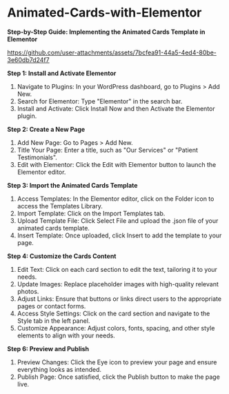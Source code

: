 # Animated-Cards-with-Elementor
**Step-by-Step Guide: Implementing the Animated Cards Template in Elementor**


https://github.com/user-attachments/assets/7bcfea91-44a5-4ed4-80be-3e60db7d24f7


**Step 1: Install and Activate Elementor**
1) Navigate to Plugins: In your WordPress dashboard, go to Plugins > Add New.
2) Search for Elementor: Type "Elementor" in the search bar.
3) Install and Activate: Click Install Now and then Activate the Elementor plugin.

**Step 2: Create a New Page**
1) Add New Page: Go to Pages > Add New.
2) Title Your Page: Enter a title, such as "Our Services" or "Patient Testimonials".
3) Edit with Elementor: Click the Edit with Elementor button to launch the Elementor editor.

**Step 3: Import the Animated Cards Template**
1) Access Templates: In the Elementor editor, click on the Folder icon to access the Templates Library.
2) Import Template: Click on the Import Templates tab.
3) Upload Template File: Click Select File and upload the .json file of your animated cards template.
4) Insert Template: Once uploaded, click Insert to add the template to your page.

**Step 4: Customize the Cards Content**
1) Edit Text: Click on each card section to edit the text, tailoring it to your needs.
2) Update Images: Replace placeholder images with high-quality relevant photos.
3) Adjust Links: Ensure that buttons or links direct users to the appropriate pages or contact forms.
4) Access Style Settings: Click on the card section and navigate to the Style tab in the left panel.
5) Customize Appearance: Adjust colors, fonts, spacing, and other style elements to align with your needs.

**Step 6: Preview and Publish**
1) Preview Changes: Click the Eye icon to preview your page and ensure everything looks as intended.
2) Publish Page: Once satisfied, click the Publish button to make the page live.

